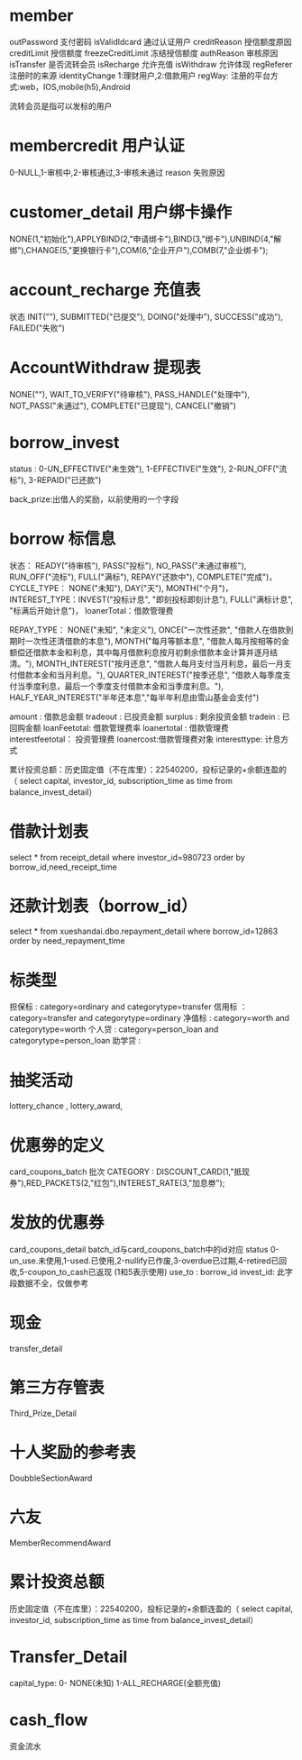 
# member
outPassword 支付密码
isValidIdcard 通过认证用户
creditReason 授信额度原因
creditLimit 授信额度
freezeCreditLimit 冻结授信额度
authReason 审核原因
isTransfer 是否流转会员
isRecharge 允许充值
isWithdraw 允许体现
regReferer 注册时的来源
identityChange 1:理财用户,2:借款用户
regWay: 注册的平台方式:web，IOS,mobile(h5),Android


流转会员是指可以发标的用户


# membercredit 用户认证
0-NULL,1-审核中,2-审核通过,3-审核未通过
reason 失败原因



# customer_detail 用户绑卡操作
NONE(1,"初始化"),APPLYBIND(2,"申请绑卡"),BIND(3,"绑卡"),UNBIND(4,"解绑"),CHANGE(5,"更换银行卡"),COM(6,"企业开户"),COMB(7,"企业绑卡");



# account_recharge 充值表
状态 INIT(""), SUBMITTED("已提交"), DOING("处理中"), SUCCESS("成功"), FAILED("失败")

# AccountWithdraw 提现表
 NONE(""), WAIT_TO_VERIFY("待审核"), PASS_HANDLE("处理中"), NOT_PASS("未通过"), COMPLETE("已提现"), CANCEL("撤销")

# borrow_invest
status : 0-UN_EFFECTIVE("未生效"), 1-EFFECTIVE("生效"), 2-RUN_OFF("流标"), 3-REPAID("已还款")

back_prize:出借人的奖励，以前使用的一个字段


# borrow 标信息
状态： READY("待审核"), PASS("投标"), NO_PASS("未通过审核"), RUN_OFF("流标"), FULL("满标"), REPAY("还款中"), COMPLETE("完成")，
CYCLE_TYPE：  NONE("未知"), DAY("天"), MONTH("个月")，
INTEREST_TYPE：INVEST("投标计息", "即刻投标即刻计息"), FULL("满标计息", "标满后开始计息")，
loanerTotal：借款管理费

REPAY_TYPE：
NONE("未知", "未定义"), ONCE("一次性还款", "借款人在借款到期时一次性还清借款的本息"),
        MONTH("每月等额本息", "借款人每月按相等的金额偿还借款本金和利息，其中每月借款利息按月初剩余借款本金计算并逐月结清。"),
        MONTH_INTEREST("按月还息", "借款人每月支付当月利息，最后一月支付借款本金和当月利息。"),
        QUARTER_INTEREST("按季还息", "借款人每季度支付当季度利息，最后一个季度支付借款本金和当季度利息。"),
        HALF_YEAR_INTEREST("半年还本息","每半年利息由雪山基金会支付")
        
amount : 借款总金额
tradeout : 已投资金额
surplus : 剩余投资金额
tradein : 已回购金额
loanFeetotal: 借款管理费率
loanertotal : 借款管理费
interestfeetotal： 投资管理费
loanercost:借款管理费对象
interesttype: 计息方式


累计投资总额：历史固定值（不在库里）：22540200，投标记录的+余额连盈的（ select capital, investor_id, subscription_time as time from balance_invest_detail）


# 借款计划表
select * from receipt_detail where investor_id=980723 order by borrow_id,need_receipt_time

# 还款计划表（borrow_id）
select * from xueshandai.dbo.repayment_detail where borrow_id=12863 order by need_repayment_time


# 标类型
担保标 : category=ordinary and categorytype=transfer
信用标 ： category=transfer and categorytype=ordinary
净值标 : category=worth and categorytype=worth
个人贷 : category=person_loan and categorytype=person_loan
助学贷 :


# 抽奖活动
lottery_chance ,
lottery_award,

# 优惠劵的定义
card_coupons_batch 批次
CATEGORY : DISCOUNT_CARD(1,"抵现券"),RED_PACKETS(2,"红包"),INTEREST_RATE(3,"加息劵");


# 发放的优惠券
card_coupons_detail 
batch_id与card_coupons_batch中的id对应
status 0-un_use.未使用,1-used.已使用,2-nullify已作废,3-overdue已过期,4-retired已回收,5-coupon_to_cash已返现  (1和5表示使用)
use_to : borrow_id
invest_id: 此字段数据不全，仅做参考



# 现金
transfer_detail 



# 第三方存管表
Third_Prize_Detail


# 十人奖励的参考表
DoubbleSectionAward



# 六友
MemberRecommendAward


# 累计投资总额
历史固定值（不在库里）：22540200，投标记录的+余额连盈的（ select capital, investor_id, subscription_time as time from balance_invest_detail）


# Transfer_Detail
capital_type: 
0- NONE(未知)
1-ALL_RECHARGE(全额充值)

# cash_flow
资金流水





